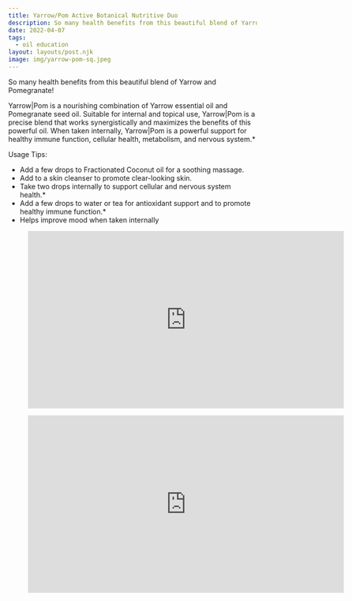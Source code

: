 ```yaml
---
title: Yarrow/Pom Active Botanical Nutritive Duo
description: So many health benefits from this beautiful blend of Yarrow and Pomegranate!
date: 2022-04-07
tags:
  - oil education
layout: layouts/post.njk
image: img/yarrow-pom-sq.jpeg
---
```


So many health benefits from this beautiful blend of Yarrow and Pomegranate!

Yarrow|Pom is a nourishing combination of Yarrow essential oil and Pomegranate seed oil. Suitable for internal and topical use, Yarrow|Pom is a precise blend that works synergistically and maximizes the benefits of this powerful oil. When taken internally, Yarrow|Pom is a powerful support for healthy immune function, cellular health, metabolism, and nervous system.\*

Usage Tips:

- Add a few drops to Fractionated Coconut oil for a soothing massage.
- Add to a skin cleanser to promote clear-looking skin.
- Take two drops internally to support cellular and nervous system health.\*
- Add a few drops to water or tea for antioxidant support and to promote healthy immune function.\*
- Helps improve mood when taken internally

<figure class="video-container">
<iframe loading="lazy" src="https://www.youtube.com/embed/WPIfxlKcD7Y?wmode=transparent&amp;modestbranding=1&amp;autohide=1&amp;showinfo=0&amp;rel=0" width="640" height="360" frameborder="0" webkitallowfullscreen="" mozallowfullscreen="" allowfullscreen="" title="All NEW doTERRA Yarrow | Pom Essential Oil"></iframe>
</figure>
<figure class="video-container">
<iframe loading="lazy" src="https://www.youtube.com/embed/1S5lyKUyK3s?wmode=transparent&amp;modestbranding=1&amp;autohide=1&amp;showinfo=0&amp;rel=0" width="640" height="360" frameborder="0" webkitallowfullscreen="" mozallowfullscreen="" allowfullscreen="" title="Dr. Hill and Emily Wright Discuss Benefits of doTERRA®'s Yarrow | Pom Essential Oil"></iframe>
</figure>
